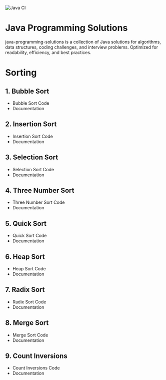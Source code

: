 ![Java CI](https://github.com/kanagarajnn/java-programming-solutions/actions/workflows/ci-java.yml/badge.svg)

# Java Programming Solutions
java-programming-solutions is a collection of Java solutions for algorithms, data structures, coding challenges, and interview problems. Optimized for readability, efficiency, and best practices.

# Sorting
## 1. Bubble Sort
- Bubble Sort Code
- Documentation

## 2. Insertion Sort
- Insertion Sort Code
- Documentation

## 3. Selection Sort
- Selection Sort Code
- Documentation

## 4. Three Number Sort
- Three Number Sort Code
- Documentation

## 5. Quick Sort
- Quick Sort Code
- Documentation

## 6. Heap Sort
- Heap Sort Code
- Documentation

## 7. Radix Sort
- Radix Sort Code
- Documentation

## 8. Merge Sort
- Merge Sort Code
- Documentation

## 9. Count Inversions
- Count Inversions Code
- Documentation
